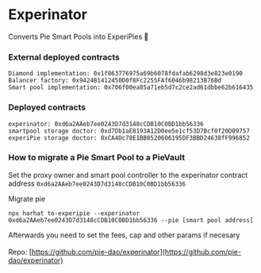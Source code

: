 # Experinator

Converts Pie Smart Pools into ExperiPies 🥧

### External deployed contracts

```
Diamond implementation: 0x1f863776975a69b6078fdafab6298d3e823e0190
Balancer factory: 0x9424B1412450D0f8Fc2255FAf6046b98213B76Bd
Smart pool implementation: 0x706f00ea85a71eb5d7c2ce2ad61dbbe62b616435
```

### Deployed contracts

```
experinator: 0xd6a2AAeb7ee0243D7d3148cCDB10C0BD1bb56336
smartpool storage doctor: 0xd7Db1aE8193A12D0ee5e1cf53D7Bcf0f20D09757
experiPie storage doctor: 0xCA4Dc78E1BB0520606195DF3BBD24638fF996852
```

### How to migrate a Pie Smart Pool to a PieVault

Set the proxy owner and smart pool controller to the experinator contract address `0xd6a2AAeb7ee0243D7d3148cCDB10C0BD1bb56336`

Migrate pie

```
npx harhat to-experipie --experinator 0xd6a2AAeb7ee0243D7d3148cCDB10C0BD1bb56336 --pie [smart pool address]
```

Afterwards you need to set the fees, cap and other params if necesary\
\
Repo: [https://github.com/pie-dao/experinator](https://github.com/pie-dao/experinator)
